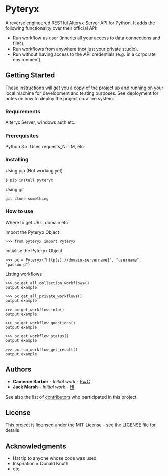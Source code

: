 # Pyteryx

A reverse engineered RESTful Alteryx Server API for Python. It adds the following functionality over their official API:
- Run workflow as user (inherits all your access to data connections and files).
- Run workflows from anywhere (not just your private studio).
- Run without having access to the API credentials (e.g. in a corporate environment).

## Getting Started

These instructions will get you a copy of the project up and running on your local machine for development and testing purposes. See deployment for notes on how to deploy the project on a live system.

### Requirements

Alteryx Server, windows auth etc.

### Prerequisites

Python 3.x. Uses requests_NTLM, etc.

### Installing

Using pip (Not working yet)

```
$ pip install pyteryx
```

Using git 
```
git clone something
```

### How to use 

Where to get URL, domain etc

Import the Pyteryx Object
```
>>> from pyteryx import Pyteryx
```
Initialise the Pyteryx Object
```
>>> px = Pyteryx("http(s)://domain-servername1", "username", "password")
```
Listing workflows
```
>>> px.get_all_collection_workflows()
output example

>>> px.get_all_private_workflows()
output example

>>> px.get_workflow_info()
output example

>>> px.get_workflow_questions()
output example

>>> px.get_workflow_status()
output example

>>> px.run_workflow_get_result()
output example
```

## Authors

* **Cameron Barber**  - *Initial work* - [PwC](https://github.com/camzbarber)
* **Jack Marsh**      - *Initial work* - [HI](https://github.com/jackmarsh)

See also the list of [contributors](https://github.com/CamzBarber/Pyteryx/contributors) who participated in this project.

## License

This project is licensed under the MIT License - see the [LICENSE](LICENSE) file for details

## Acknowledgments

* Hat tip to anyone whose code was used
* Inspiration = Donald Knuth
* etc
